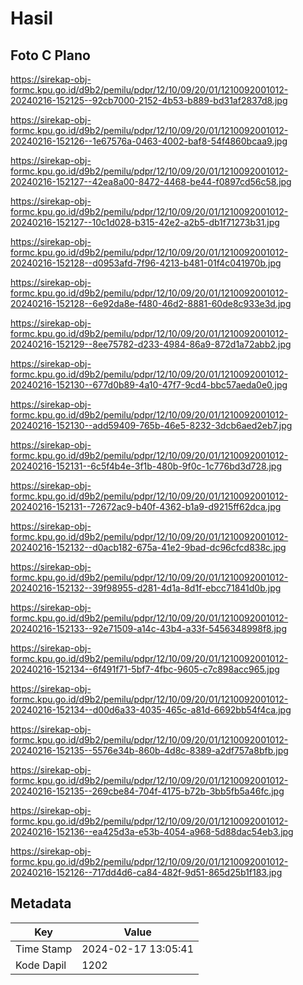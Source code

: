 # Hasil

## Foto C Plano

https://sirekap-obj-formc.kpu.go.id/d9b2/pemilu/pdpr/12/10/09/20/01/1210092001012-20240216-152125--92cb7000-2152-4b53-b889-bd31af2837d8.jpg

https://sirekap-obj-formc.kpu.go.id/d9b2/pemilu/pdpr/12/10/09/20/01/1210092001012-20240216-152126--1e67576a-0463-4002-baf8-54f4860bcaa9.jpg

https://sirekap-obj-formc.kpu.go.id/d9b2/pemilu/pdpr/12/10/09/20/01/1210092001012-20240216-152127--42ea8a00-8472-4468-be44-f0897cd56c58.jpg

https://sirekap-obj-formc.kpu.go.id/d9b2/pemilu/pdpr/12/10/09/20/01/1210092001012-20240216-152127--10c1d028-b315-42e2-a2b5-db1f71273b31.jpg

https://sirekap-obj-formc.kpu.go.id/d9b2/pemilu/pdpr/12/10/09/20/01/1210092001012-20240216-152128--d0953afd-7f96-4213-b481-01f4c041970b.jpg

https://sirekap-obj-formc.kpu.go.id/d9b2/pemilu/pdpr/12/10/09/20/01/1210092001012-20240216-152128--6e92da8e-f480-46d2-8881-60de8c933e3d.jpg

https://sirekap-obj-formc.kpu.go.id/d9b2/pemilu/pdpr/12/10/09/20/01/1210092001012-20240216-152129--8ee75782-d233-4984-86a9-872d1a72abb2.jpg

https://sirekap-obj-formc.kpu.go.id/d9b2/pemilu/pdpr/12/10/09/20/01/1210092001012-20240216-152130--677d0b89-4a10-47f7-9cd4-bbc57aeda0e0.jpg

https://sirekap-obj-formc.kpu.go.id/d9b2/pemilu/pdpr/12/10/09/20/01/1210092001012-20240216-152130--add59409-765b-46e5-8232-3dcb6aed2eb7.jpg

https://sirekap-obj-formc.kpu.go.id/d9b2/pemilu/pdpr/12/10/09/20/01/1210092001012-20240216-152131--6c5f4b4e-3f1b-480b-9f0c-1c776bd3d728.jpg

https://sirekap-obj-formc.kpu.go.id/d9b2/pemilu/pdpr/12/10/09/20/01/1210092001012-20240216-152131--72672ac9-b40f-4362-b1a9-d9215ff62dca.jpg

https://sirekap-obj-formc.kpu.go.id/d9b2/pemilu/pdpr/12/10/09/20/01/1210092001012-20240216-152132--d0acb182-675a-41e2-9bad-dc96cfcd838c.jpg

https://sirekap-obj-formc.kpu.go.id/d9b2/pemilu/pdpr/12/10/09/20/01/1210092001012-20240216-152132--39f98955-d281-4d1a-8d1f-ebcc71841d0b.jpg

https://sirekap-obj-formc.kpu.go.id/d9b2/pemilu/pdpr/12/10/09/20/01/1210092001012-20240216-152133--92e71509-a14c-43b4-a33f-5456348998f8.jpg

https://sirekap-obj-formc.kpu.go.id/d9b2/pemilu/pdpr/12/10/09/20/01/1210092001012-20240216-152134--6f491f71-5bf7-4fbc-9605-c7c898acc965.jpg

https://sirekap-obj-formc.kpu.go.id/d9b2/pemilu/pdpr/12/10/09/20/01/1210092001012-20240216-152134--d00d6a33-4035-465c-a81d-6692bb54f4ca.jpg

https://sirekap-obj-formc.kpu.go.id/d9b2/pemilu/pdpr/12/10/09/20/01/1210092001012-20240216-152135--5576e34b-860b-4d8c-8389-a2df757a8bfb.jpg

https://sirekap-obj-formc.kpu.go.id/d9b2/pemilu/pdpr/12/10/09/20/01/1210092001012-20240216-152135--269cbe84-704f-4175-b72b-3bb5fb5a46fc.jpg

https://sirekap-obj-formc.kpu.go.id/d9b2/pemilu/pdpr/12/10/09/20/01/1210092001012-20240216-152136--ea425d3a-e53b-4054-a968-5d88dac54eb3.jpg

https://sirekap-obj-formc.kpu.go.id/d9b2/pemilu/pdpr/12/10/09/20/01/1210092001012-20240216-152126--717dd4d6-ca84-482f-9d51-865d25b1f183.jpg


## Metadata

| Key        | Value               |
| ---------- | ------------------- |
| Time Stamp | 2024-02-17 13:05:41 |
| Kode Dapil | 1202                |



